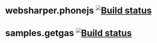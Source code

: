 # websharper.phonejs [![Build status](https://ci.appveyor.com/api/projects/status/qoe2eya7iy827aa8)](https://ci.appveyor.com/project/Jand42/samples-websharper-phonejs)
# samples.getgas [![Build status](https://ci.appveyor.com/api/projects/status/0e09xx90ygdk0ugv)](https://ci.appveyor.com/project/Jand42/samples-getgas)

